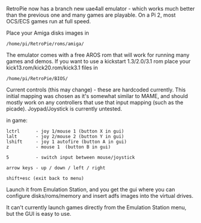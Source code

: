 RetroPie now has a branch new uae4all emulator - which works much better than the previous one and many games are playable. On a Pi 2, most OCS/ECS games run at full speed.

Place your Amiga disks images in

```shell
/home/pi/RetroPie/roms/amiga/
```

The emulator comes with a free AROS rom that will work for running many games and demos. If you want to
use a kickstart 1.3/2.0/3.1 rom place your kick13.rom/kick20.rom/kick3.1 files in 


```shell
/home/pi/RetroPie/BIOS/
```

Current controls (this may change) - these are hardcoded currently. This initial mapping was chosen as it's somewhat similar to MAME, and should mostly work on any controllers that use that input mapping (such as the picade). Joypad/Joystick is currently untested.

in game:
```
lctrl      - joy 1/mouse 1 (button X in gui)
lalt       - joy 2/mouse 2 (button Y in gui)
lshift     - joy 1 autofire (button A in gui)
z          - mouse 1  (button B in gui)

5          - switch input between mouse/joystick

arrow keys - up / down / left / right

shift+esc (exit back to menu)
```

Launch it from Emulation Station, and you get the gui where you can configure disks/roms/memory and insert adfs images into the virtual drives. 

It can't currently launch games directly from the Emulation Station menu, but the GUI is easy to use.


